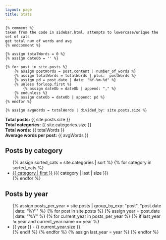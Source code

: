 ```yaml
---
layout: page
title: Stats
---
```


	{% comment %}
	taken from the code in sidebar.html, attempts to lowercase/unique the set of cats
	get total num of words and avg
	{% endcomment %}

	{% assign totalWords = 0 %}
	{% assign dateOb = '' %}

	{% for post in site.posts %}
		{% assign postWords = post.content | number_of_words %}
		{% assign totalWords = totalWords | plus:  postWords %}
		{% assign pd = post.date | date: "%Y-%m-%d" %}
		{% unless forloop.first %}
			{% assign dateOb = dateOb | append: "," %}
		{% endunless %}
		{% assign dateOb = dateOb | append: pd %}
	{% endfor %}

	{% assign avgWords = totalWords | divided_by: site.posts.size %}

**Total posts:** {{ site.posts.size }} <br>
**Total categories:** {{ site.categories.size }} <br>
**Total words:** {{ totalWords }} <br>
**Average words per post:** {{ avgWords }} <br>

## Posts by category
<ul>
  {% assign sorted_cats = site.categories | sort %}
  {% for category in sorted_cats %}
    <li><a href="{{ site.url }}/category/{{ category | first | slugify }}/">{{ category | first }}</a> ({{ category | last | size }})</li>
  {% endfor %}
</ul>

## Posts by year
<ul class="posts">
  {% assign posts_per_year = site.posts | group_by_exp: "post", "post.date | date: '%Y'" %}
  {% for post in site.posts %}
    {% assign year = post.date | date: "%Y" %}
    {% for current_year in posts_per_year %}
      {% if last_year != year and current_year.name == year %}
        <li class="year">{{ year }} - {{ current_year.size }}</li>
      {% endif %}
    {% endfor %}
    {% assign last_year = year %}
  {% endfor %}
</ul>